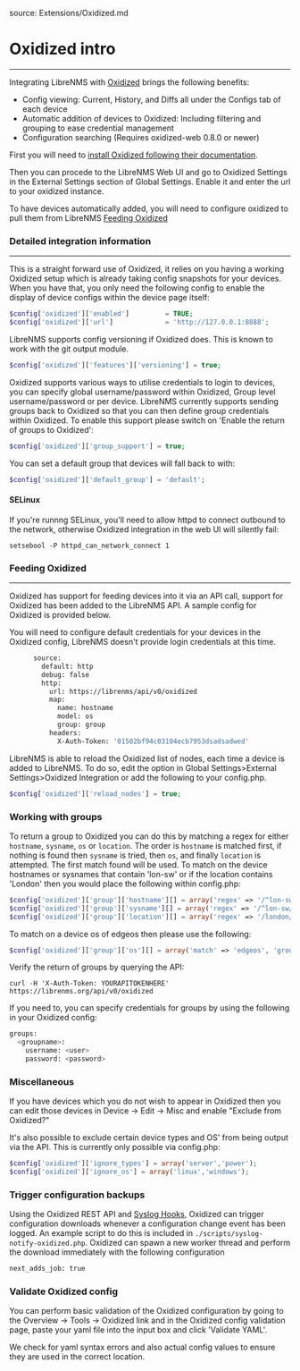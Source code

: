 source: Extensions/Oxidized.md

# Oxidized intro
---
Integrating LibreNMS with [Oxidized](https://github.com/ytti/oxidized-web) brings the following benefits:

  - Config viewing: Current, History, and Diffs all under the Configs tab of each device
  - Automatic addition of devices to Oxidized: Including filtering and grouping to ease credential management
  - Configuration searching (Requires oxidized-web 0.8.0 or newer)

First you will need to [install Oxidized following their documentation](https://github.com/ytti/oxidized#installation).

Then you can procede to the LibreNMS Web UI and go to Oxidized Settings in the External Settings section of Global Settings. Enable it and enter the url to your oxidized instance.

To have devices automatically added, you will need to configure oxidized to pull them from LibreNMS [Feeding Oxidized](#feeding-oxidized)

### Detailed integration information
---

This is a straight forward use of Oxidized, it relies on you having a working Oxidized setup which is already taking config snapshots for your devices.
When you have that, you only need the following config to enable the display of device configs within the device page itself:

```php
$config['oxidized']['enabled']         = TRUE;
$config['oxidized']['url']             = 'http://127.0.0.1:8888';
```

LibreNMS supports config versioning if Oxidized does.  This is known to work with the git output module.
```php
$config['oxidized']['features']['versioning'] = true;
```

Oxidized supports various ways to utilise credentials to login to devices, you can specify global username/password within Oxidized, Group level username/password or per device.
LibreNMS currently supports sending groups back to Oxidized so that you can then define group credentials within Oxidized. To enable this support please switch on 'Enable the return of groups to Oxidized':

```php
$config['oxidized']['group_support'] = true;
```

You can set a default group that devices will fall back to with:

```php
$config['oxidized']['default_group'] = 'default';
```

#### SELinux
If you're runnng SELinux, you'll need to allow httpd to connect outbound to the network, otherwise Oxidized integration in the web UI will silently fail:

```
setsebool -P httpd_can_network_connect 1
```

### Feeding Oxidized
----

Oxidized has support for feeding devices into it via an API call, support for Oxidized has been added to the LibreNMS API. A sample config for Oxidized is provided below.

You will need to configure default credentials for your devices in the Oxidized config, LibreNMS doesn't provide login credentials at this time.

```bash
      source:
        default: http
        debug: false
        http:
          url: https://librenms/api/v0/oxidized
          map:
            name: hostname
            model: os
            group: group
          headers:
            X-Auth-Token: '01582bf94c03104ecb7953dsadsadwed'
```

LibreNMS is able to reload the Oxidized list of nodes, each time a device is added to LibreNMS.
To do so, edit the option in Global Settings>External Settings>Oxidized Integration or add the following to your config.php.

```php
$config['oxidized']['reload_nodes'] = true;

```

### Working with groups

To return a group to Oxidized you can do this by matching a regex for either `hostname`, `sysname`, `os` or `location`. The order is `hostname` is matched first, if nothing is found then `sysname` is tried, then `os`, and finally `location` is attempted.
The first match found will be used. To match on the device hostnames or sysnames that contain 'lon-sw' or if the location contains 'London' then you would place the following within config.php:

```php
$config['oxidized']['group']['hostname'][] = array('regex' => '/^lon-sw/', 'group' => 'london-switches');
$config['oxidized']['group']['sysname'][] = array('regex' => '/^lon-sw/', 'group' => 'london-switches');
$config['oxidized']['group']['location'][] = array('regex' => '/london/', 'group' => 'london-switches');
```

To match on a device os of edgeos then please use the following:

```php
$config['oxidized']['group']['os'][] = array('match' => 'edgeos', 'group' => 'wireless');
```

Verify the return of groups by querying the API:

```
curl -H 'X-Auth-Token: YOURAPITOKENHERE' https://librenms.org/api/v0/oxidized				
```

If you need to, you can specify credentials for groups by using the following in your Oxidized config:

```bash
groups:
  <groupname>:
    username: <user>
    password: <password>
```

### Miscellaneous

If you have devices which you do not wish to appear in Oxidized then you can edit those devices in Device -> Edit -> Misc and enable "Exclude from Oxidized?"

It's also possible to exclude certain device types and OS' from being output via the API. This is currently only possible via config.php:

```php
$config['oxidized']['ignore_types'] = array('server','power');
$config['oxidized']['ignore_os'] = array('linux','windows');
```

### Trigger configuration backups

Using the Oxidized REST API and [Syslog Hooks](/Extensions/Syslog/#external-hooks), Oxidized can trigger configuration downloads whenever a configuration change event has been logged. An example script to do this is included in `./scripts/syslog-notify-oxidized.php`. Oxidized can spawn a new worker thread and perform the download immediately with the following configuration

```bash
next_adds_job: true
```

### Validate Oxidized config

You can perform basic validation of the Oxidized configuration by going to the Overview -> Tools -> Oxidized link and in the Oxidized config validation page, paste your 
 yaml file into the input box and click 'Validate YAML'.
 
We check for yaml syntax errors and also actual config values to ensure they are used in the correct location.
